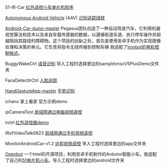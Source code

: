 
51-IR-Car [红外遥控小车单片机程序](https://www.bilibili.com/video/BV1kt411c7eg?t=121.6)

[Autonomous Android Vehicle](https://github.com/IeiuniumLux/AAV/#autonomous-android-vehicle-aav) (AAV) [识别追踪绿球](https://www.bilibili.com/video/BV1FN4y1L7o7/)

[Android-Car-duino-master](https://platis.solutions/blog/2015/06/29/worlds-first-android-autonomous-vehicle/) Pegasus团队创造了一种自动驾驶汽车，它利用机器视觉算法和技术以及来自车载传感器的数据，以遵循街道车道、执行停车操作并超越阻挡其路径的障碍物。这个项目的创新之处，首先是使用安卓手机作为实现图像处理和决策的单元。它负责将指令无线传输到控制车辆 
我适配了[ironbot的电机控制格式](https://www.bilibili.com/video/BV1jD4y177uy/)。

BuggyWakeCtrl [语音识别](https://www.bilibili.com/video/BV1BE411q7RW/) 导入工程时选择里边的sample\mscV5PlusDemo文件夹

FaceDetectIrCtrl [人脸追踪](https://www.bilibili.com/video/BV1kt411c7eg?t=54.1)

[HandGestureApp-master](http://eaglesky.github.io/2015/12/26/HandGestureRecognition/) [手势识别](https://www.bilibili.com/video/BV1iG4y1k764/)

ichano 掌上看家 官方示例demo

ipCameraTest [局域网通过电脑视频遥控](https://www.bilibili.com/video/BV1kt411c7eg?t=147.9) 

irctrl [红外遥控器demo](https://www.bilibili.com/video/BV1mP411F7Po?t=186.9)

IRofVideoTalk0823 [局域网通过手机视频遥控](https://www.bilibili.com/video/BV1kt411c7eg?t=243.6)

MonitorAndroidCar-v1.2 [远程视频遥控](https://www.bilibili.com/video/BV1mP411F7Po/) 导入工程时选择里边的app文件夹

[Openbot](https://github.com/isl-org/OpenBot) 一个Intel的开源项目，利用安卓手机制作的Arduino智能小车。我适配了自己的[51单片机小车](https://www.bilibili.com/video/BV1We411N7xb/)。导入工程时选择里边的android文件夹

